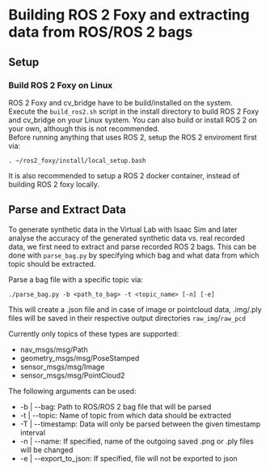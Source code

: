 # Building ROS 2 Foxy and extracting data from ROS/ROS 2 bags
## Setup
### Build ROS 2 Foxy on Linux
ROS 2 Foxy and cv_bridge have to be build/installed on the system. \
Execute the ```build_ros2.sh``` script in the install directory to build ROS 2 Foxy and cv_bridge on your Linux system.
You can also build or install ROS 2 on your own, although this is not recommended. \
Before running anything that uses ROS 2, setup the ROS 2 enviroment first via:
```
. ~/ros2_foxy/install/local_setup.bash
```
It is also recommended to setup a ROS 2 docker container, instead of building ROS 2 foxy locally.

## Parse and Extract  Data
To generate synthetic data in the Virtual Lab with Isaac Sim and later analyse the accuracy of the generated synthetic data vs. real recorded data, we first need to extract and parse recorded ROS 2 bags.
This can be done with `parse_bag.py` by specifying which bag and what data from which topic should be extracted.

Parse a bag file with a specific topic via:
```
./parse_bag.py -b <path_to_bag> -t <topic_name> [-n] [-e]
```
This will create a .json file and in case of image or pointcloud data, .img/.ply files will be saved in their respective output directories `raw_img`/`raw_pcd`

Currently only topics of these types are supported:
* nav_msgs/msg/Path
* geometry_msgs/msg/PoseStamped
* sensor_msgs/msg/Image
* sensor_msgs/msg/PointCloud2

The following arguments can be used:
* -b | --bag: Path to ROS/ROS 2 bag file that will be parsed
* -t | --topic: Name of topic from which data should be extracted
* -T | --timestamp: Data will only be parsed between the given timestamp interval
* -n | --name: If specified, name of the outgoing saved .png or .ply files will be changed
* -e | --export_to_json: If specified, file will not be exported to json